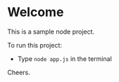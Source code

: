 Welcome
========

This is a sample node project.

To run this project:

- Type `node app.js` in the terminal

Cheers.
